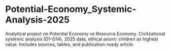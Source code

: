 # Potential-Economy_Systemic-Analysis-2025
Analytical project on Potential Economy vs Resource Economy. Civilizational systemic analysis (D1–D14), 2025 data, ethical axiom: children as highest value. Includes sources, tables, and publication-ready article.
